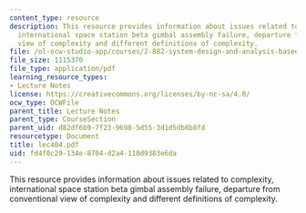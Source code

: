```yaml
---
content_type: resource
description: This resource provides information about issues related to complexity,
  international space station beta gimbal assembly failure, departure from conventional
  view of complexity and different definitions of complexity.
file: /ol-ocw-studio-app/courses/2-882-system-design-and-analysis-based-on-ad-and-complexity-theories-spring-2005/fd4f0c29134e8704d2a4110d9383e6da_lec404.pdf
file_size: 1115370
file_type: application/pdf
learning_resource_types:
- Lecture Notes
license: https://creativecommons.org/licenses/by-nc-sa/4.0/
ocw_type: OCWFile
parent_title: Lecture Notes
parent_type: CourseSection
parent_uid: d82df6b9-7f23-9698-5d55-3d1d5db8b8fd
resourcetype: Document
title: lec404.pdf
uid: fd4f0c29-134e-8704-d2a4-110d9383e6da
---
```

This resource provides information about issues related to complexity, international space station beta gimbal assembly failure, departure from conventional view of complexity and different definitions of complexity.